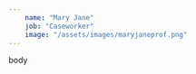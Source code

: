 ```yaml
---
    name: "Mary Jane"
    job: "Caseworker"
    image: "/assets/images/maryjaneprof.png"
---
```


body